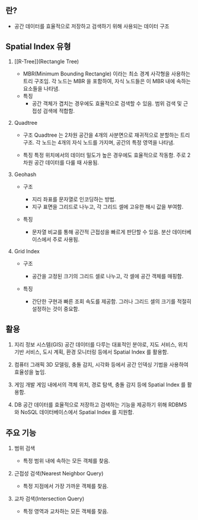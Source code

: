 
## 란?

* 공간 데이터를 효율적으로 저장하고 검색하기 위해 사용되는 데이터 구조

## Spatial Index 유형

1. [[R-Tree]](Rectangle Tree)
	* MBR(Minimum Bounding Rectangle) 이라는 최소 경계 사각형을 사용하는 트리 구조임. 
	  각 노드는 MBR 을 포함하여, 자식 노드들은 이 MBR 내에 속하는 요소들을 나타냄.
	* 특징
		* 공간 객체가 겹치는 경우에도 효율적으로 검색할 수 있음. 범위 검색 및 근접성 검색에 적합함.

2. Quadtree
	* 구조
		Quadtree 는 2차원 공간을 4개의 사분면으로 재귀적으로 분할하는 트리구조. 각 노드는 4개의 자식 노드를 가지며, 공간의 특정 영역을 나타냄.
	
	* 특징
		특정 위치에서의 데이터 밀도가 높은 경우에도 효율적으로 작동함. 주로 2차원 공간 데이터를 다룰 때 사용됨.

3. Geohash
	* 구조
		* 지리 좌표를 문자열로 인코딩하는 방법.
		* 지구 표면을 그리드로 나누고, 각 그리드 셀에 고유한 해시 값을 부여함.
	
	* 특징
		* 문자열 비교를 통해 공간적 근접성을 빠르게 판단할 수 있음. 분산 데이터베이스에서 주로 사용됨.

4. Grid Index
	* 구조
		* 공간을 고정된 크기의 그리드 셀로 나누고, 각 셀에 공간 객체를 매핑함.
	
	* 특징
		* 간단한 구현과 빠른 조회 속도를 제공함. 그러나 그리드 셀의 크기를 적절히 설정하는 것이 중요함.



## 활용

1. 지리 정보 시스템(GIS)
	공간 데이터를 다루는 대표적인 분야로, 지도 서비스, 위치 기반 서비스, 도시 계획, 환경 모니터링 등에서 Spatial Index 를 활용함.

2. 컴퓨터 그래픽
	3D 모델링, 충돌 감지, 시각화 등에서 공간 인덱싱 기법을 사용하여 효율성을 높임.

3. 게임 개발
	게임 내에서의 객체 위치, 경로 탐색, 충돌 감지 등에 Spatial Index 를 활용함.

4. DB
	공간 데이터를 효율적으로 저장하고 검색하는 기능을 제공하기 위해 RDBMS 와 NoSQL 데이터베이스에서 Spatial Index 를 지원함.


## 주요 기능

1. 범위 검색
	* 특정 범위 내에 속하는 모든 객체를 찾음.

2. 근접성 검색(Nearest Neighbor Query)
	* 특정 지점에서 가장 가까운 객체를 찾음.

3. 교차 검색(Intersection Query)
	* 특정 영역과 교차하는 모든 객체를 찾음.
